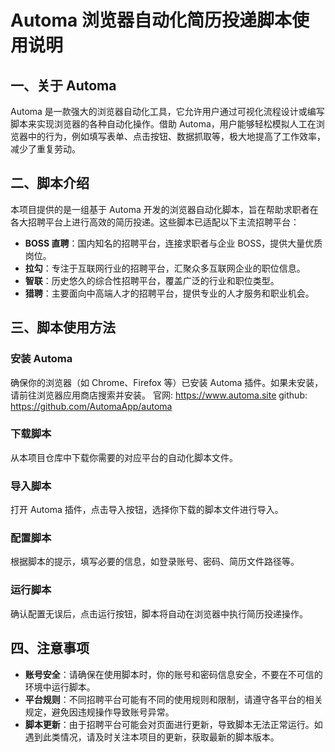 # Automa 浏览器自动化简历投递脚本使用说明

## 一、关于 Automa

Automa 是一款强大的浏览器自动化工具，它允许用户通过可视化流程设计或编写脚本来实现浏览器的各种自动化操作。借助 Automa，用户能够轻松模拟人工在浏览器中的行为，例如填写表单、点击按钮、数据抓取等，极大地提高了工作效率，减少了重复劳动。

## 二、脚本介绍

本项目提供的是一组基于 Automa 开发的浏览器自动化脚本，旨在帮助求职者在各大招聘平台上进行高效的简历投递。这些脚本已适配以下主流招聘平台：

- **BOSS 直聘**：国内知名的招聘平台，连接求职者与企业 BOSS，提供大量优质岗位。
- **拉勾**：专注于互联网行业的招聘平台，汇聚众多互联网企业的职位信息。
- **智联**：历史悠久的综合性招聘平台，覆盖广泛的行业和职位类型。
- **猎聘**：主要面向中高端人才的招聘平台，提供专业的人才服务和职业机会。

## 三、脚本使用方法

### 安装 Automa

确保你的浏览器（如 Chrome、Firefox 等）已安装 Automa 插件。如果未安装，请前往浏览器应用商店搜索并安装。
官网:  https://www.automa.site
github:  https://github.com/AutomaApp/automa

### 下载脚本

从本项目仓库中下载你需要的对应平台的自动化脚本文件。

### 导入脚本

打开 Automa 插件，点击导入按钮，选择你下载的脚本文件进行导入。

### 配置脚本

根据脚本的提示，填写必要的信息，如登录账号、密码、简历文件路径等。

### 运行脚本

确认配置无误后，点击运行按钮，脚本将自动在浏览器中执行简历投递操作。

## 四、注意事项

- **账号安全**：请确保在使用脚本时，你的账号和密码信息安全，不要在不可信的环境中运行脚本。
- **平台规则**：不同招聘平台可能有不同的使用规则和限制，请遵守各平台的相关规定，避免因违规操作导致账号异常。
- **脚本更新**：由于招聘平台可能会对页面进行更新，导致脚本无法正常运行。如遇到此类情况，请及时关注本项目的更新，获取最新的脚本版本。

